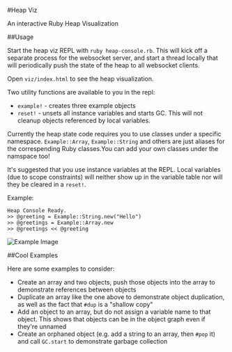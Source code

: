 #Heap Viz

An interactive Ruby Heap Visualization

##Usage

Start the heap viz REPL with `ruby heap-console.rb`. This will kick off a separate process for the websocket server, and start a thread locally that will periodically push the state of the heap to all websocket clients.

Open `viz/index.html` to see the heap visualization.

Two utility functions are available to you in the repl:

 * `example!` - creates three example objects
 * `reset!` - unsets all instance variables and starts GC. This will not cleanup objects referenced by local variables.

Currently the heap state code requires you to use classes under a specific namespace. `Example::Array`, `Example::String` and others are just aliases for the correspending Ruby classes.You can add your own classes under the namspace too!

It's suggested that you use instance variables at the REPL. Local variables (due to scope constraints) will neither show up in the variable table nor will they be cleared in a `reset!`.

Example:

```
Heap Console Ready.
>> @greeting = Example::String.new("Hello")
>> @greetings = Example::Array.new
>> @greetings << @greeting
```

![Example Image](http://i.imgur.com/LfXh8iq.png)

##Cool Examples

Here are some examples to consider:

 * Create an array and two objects, push those objects into the array to demonstrate references between objects
 * Duplicate an array like the one above to demonstrate object duplication, as well as the fact that `#dup` is a "shallow copy"
 * Add an object to an array, but do not assign a variable name to that object. This shows that objects can be in the object graph even if they're unnamed
 * Create an orphaned object (e.g. add a string to an array, then `#pop` it) and call `GC.start` to demonstrate garbage collection

